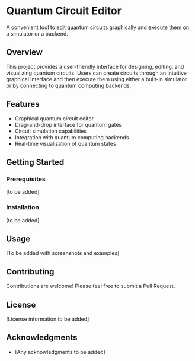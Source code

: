 # Quantum Circuit Editor

A convenient tool to edit quantum circuits graphically and execute them on a simulator or a backend.

## Overview

This project provides a user-friendly interface for designing, editing, and visualizing quantum circuits. Users can create circuits through an intuitive graphical interface and then execute them using either a built-in simulator or by connecting to quantum computing backends.

## Features

- Graphical quantum circuit editor
- Drag-and-drop interface for quantum gates
- Circuit simulation capabilities
- Integration with quantum computing backends
- Real-time visualization of quantum states

## Getting Started

### Prerequisites

[to be added]

### Installation

[to be added]

## Usage

[To be added with screenshots and examples]

## Contributing

Contributions are welcome! Please feel free to submit a Pull Request.

## License

[License information to be added]

## Acknowledgments

- [Any acknowledgments to be added]